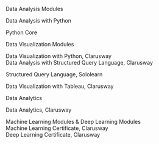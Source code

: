 Data Analysis Modules

Data Analysis with Python

Python Core

Data Visualization Modules
	             				            
Data Visualization with Python, Clarusway					         	            							            
Data Analysis with Structured Query Language, Clarusway	

Structured Query Language, Sololearn
			             
Data Visualization with Tableau, Clarusway	 

Data Analytics

Data Analytics, Clarusway

Machine Learning Modules & Deep Learning Modules	       	                                     	            		            
Machine Learning Certificate, Clarusway					                          
Deep Learning Certificate, Clarusway 
